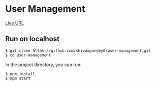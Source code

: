 # User Management
[Live URL](https://user-management-eta.vercel.app/)

## Run on localhost
```shell
$ git clone https://github.com/shivampandey0/user-management.git
$ cd user-management
```

In the project directory, you can run: 
```shell
$ npm install
$ npm start

```
